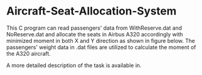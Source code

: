 # Aircraft-Seat-Allocation-System

This C program can read passengers' data from WithReserve.dat and NoReserve.dat and allocate the seats in Airbus A320 accordingly with minimized moment in both X and Y direction as shown in figure below. The passengers' weight data in .dat files are utilized to calculate the moment of the A320 aircraft.

A more detailed description of the task is available in. 